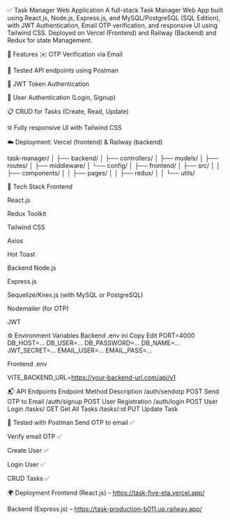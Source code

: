 ✅ Task Manager Web Application
A full-stack Task Manager Web App built using React.js, Node.js, Express.js, and MySQL/PostgreSQL (SQL Edition), with JWT Authentication, Email OTP verification, and responsive UI using Tailwind CSS. Deployed on Vercel (Frontend) and Railway (Backend) and Redux for state Management.


🚀 Features
✉️ OTP Verification via Email

🧪 Tested API endpoints using Postman

🔐 JWT Token Authentication

👤 User Authentication (Login, Signup)

📋 CRUD for Tasks (Create, Read, Update)

🌐 Fully responsive UI with Tailwind CSS

☁️ Deployment: Vercel (frontend) & Railway (backend)


task-manager/
│
├── backend/
│   ├── controllers/
│   ├── models/
│   ├── routes/
│   ├── middleware/
│   └── config/
│
├── frontend/
│   ├── src/
│   │   ├── components/
│   │   ├── pages/
│   │   ├── redux/
│   │   └── utils/


🧠 Tech Stack
Frontend

React.js

Redux Toolkit

Tailwind CSS

Axios

Hot Toast



Backend
Node.js

Express.js

Sequelize/Knex.js (with MySQL or PostgreSQL)

Nodemailer (for OTP)

JWT

⚙️ Environment Variables
Backend .env
ini
Copy
Edit
PORT=4000
DB_HOST=...
DB_USER=...
DB_PASSWORD=...
DB_NAME=...
JWT_SECRET=...
EMAIL_USER=...
EMAIL_PASS=...

Frontend .env

VITE_BACKEND_URL=https://your-backend-url.com/api/v1


📬 API Endpoints
Endpoint	Method	Description
/auth/sendotp	POST	Send OTP to Email
/auth/signup	POST	User Registration
/auth/login	POST	User Login
/tasks/	GET	Get All Tasks
/tasks/:id	PUT	Update Task

🧪 Tested with Postman
Send OTP to email ✅

Verify email OTP ✅

Create User ✅

Login User ✅

CRUD Tasks ✅


🌍 Deployment
Frontend (React.js) – https://task-five-eta.vercel.app/

Backend (Express.js) – https://task-production-b011.up.railway.app/






